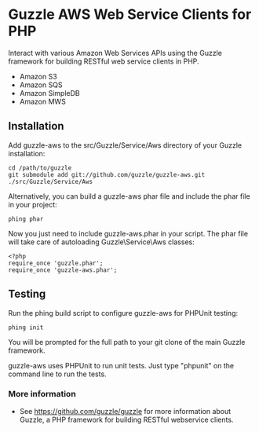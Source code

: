 Guzzle AWS Web Service Clients for PHP
======================================

Interact with various Amazon Web Services APIs using the Guzzle framework for
building RESTful web service clients in PHP.

- Amazon S3
- Amazon SQS
- Amazon SimpleDB
- Amazon MWS

## Installation

Add guzzle-aws to the src/Guzzle/Service/Aws directory of your Guzzle
installation:

    cd /path/to/guzzle
    git submodule add git://github.com/guzzle/guzzle-aws.git ./src/Guzzle/Service/Aws

Alternatively, you can build a guzzle-aws phar file and include the phar file
in your project:

    phing phar

Now you just need to include guzzle-aws.phar in your script.  The phar file
will take care of autoloading Guzzle\Service\Aws classes:

    <?php
    require_once 'guzzle.phar';
    require_once 'guzzle-aws.phar';

## Testing

Run the phing build script to configure guzzle-aws for PHPUnit testing:

    phing init

You will be prompted for the full path to your git clone of the main Guzzle
framework.

guzzle-aws uses PHPUnit to run unit tests.  Just type "phpunit" on the command line to run the tests.

### More information

- See https://github.com/guzzle/guzzle for more information about Guzzle, a PHP framework for building RESTful webservice clients.